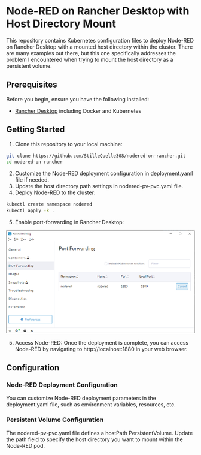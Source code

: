# Node-RED on Rancher Desktop with Host Directory Mount

This repository contains Kubernetes configuration files to deploy Node-RED on Rancher Desktop with a mounted host directory within the cluster. There are many examples out there, but this one specifically addresses the problem I encountered when trying to mount the host directory as a persistent volume.

## Prerequisites

Before you begin, ensure you have the following installed:

- [Rancher Desktop](https://rancherdesktop.io/) including Docker and Kubernetes

## Getting Started

1. Clone this repository to your local machine:

```bash
git clone https://github.com/StilleQuelle308/nodered-on-rancher.git
cd nodered-on-rancher
```

2. Customize the Node-RED deployment configuration in deployment.yaml file if needed.
3. Update the host directory path settings in nodered-pv-pvc.yaml file.
4. Deploy Node-RED to the cluster:

```bash
kubectl create namespace nodered
kubectl apply -k .
```
5. Enable port-forwarding in Rancher Desktop:

![Screenshot: Port-Forwarding](./img/rancher-port-forwarding.png)

5. Access Node-RED: Once the deployment is complete, you can access Node-RED by navigating to http://localhost:1880 in your web browser.

## Configuration
### Node-RED Deployment Configuration
You can customize Node-RED deployment parameters in the deployment.yaml file, such as environment variables, resources, etc.

### Persistent Volume Configuration
The nodered-pv-pvc.yaml file defines a hostPath PersistentVolume. Update the path field to specify the host directory you want to mount within the Node-RED pod.

